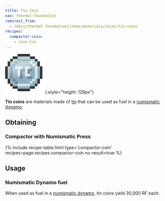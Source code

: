 ```yaml
---
title: Tin Coin
nav: thermal-foundation
redirect_from:
  - /docs/thermal-foundation/items/materials/coins/tin-coin/
recipes:
  compactor-coin:
    - coin-tin
---
```


![Tin coin](/assets/images/thermal-foundation/coin-tin.png){:style="height: 128px"}


**Tin coins** are materials made of [tin](/docs/tin-ingot/) that can be used as
fuel in a [numismatic dynamo](/docs/numismatic-dynamo/).


Obtaining
---------

### Compactor with Numismatic Press
{% include recipe-table.html type='compactor-coin' recipes=page.recipes.compactor-coin no-result=true %}


Usage
-----

### Numismatic Dynamo fuel
When used as fuel in a [numismatic dynamo](/docs/numismatic-dynamo/), tin coins
yield 30,000 RF each.
